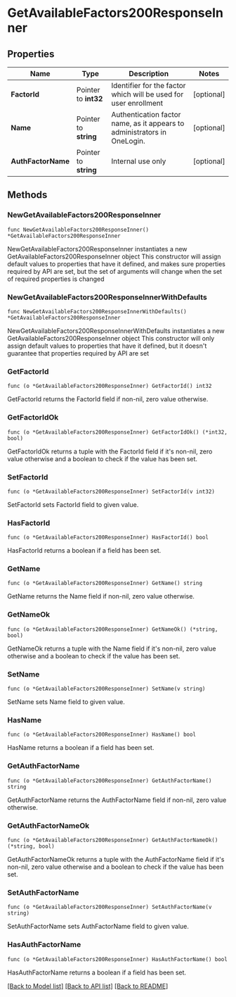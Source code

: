 # GetAvailableFactors200ResponseInner

## Properties

Name | Type | Description | Notes
------------ | ------------- | ------------- | -------------
**FactorId** | Pointer to **int32** | Identifier for the factor which will be used for user enrollment | [optional] 
**Name** | Pointer to **string** | Authentication factor name, as it appears to administrators in OneLogin. | [optional] 
**AuthFactorName** | Pointer to **string** | Internal use only | [optional] 

## Methods

### NewGetAvailableFactors200ResponseInner

`func NewGetAvailableFactors200ResponseInner() *GetAvailableFactors200ResponseInner`

NewGetAvailableFactors200ResponseInner instantiates a new GetAvailableFactors200ResponseInner object
This constructor will assign default values to properties that have it defined,
and makes sure properties required by API are set, but the set of arguments
will change when the set of required properties is changed

### NewGetAvailableFactors200ResponseInnerWithDefaults

`func NewGetAvailableFactors200ResponseInnerWithDefaults() *GetAvailableFactors200ResponseInner`

NewGetAvailableFactors200ResponseInnerWithDefaults instantiates a new GetAvailableFactors200ResponseInner object
This constructor will only assign default values to properties that have it defined,
but it doesn't guarantee that properties required by API are set

### GetFactorId

`func (o *GetAvailableFactors200ResponseInner) GetFactorId() int32`

GetFactorId returns the FactorId field if non-nil, zero value otherwise.

### GetFactorIdOk

`func (o *GetAvailableFactors200ResponseInner) GetFactorIdOk() (*int32, bool)`

GetFactorIdOk returns a tuple with the FactorId field if it's non-nil, zero value otherwise
and a boolean to check if the value has been set.

### SetFactorId

`func (o *GetAvailableFactors200ResponseInner) SetFactorId(v int32)`

SetFactorId sets FactorId field to given value.

### HasFactorId

`func (o *GetAvailableFactors200ResponseInner) HasFactorId() bool`

HasFactorId returns a boolean if a field has been set.

### GetName

`func (o *GetAvailableFactors200ResponseInner) GetName() string`

GetName returns the Name field if non-nil, zero value otherwise.

### GetNameOk

`func (o *GetAvailableFactors200ResponseInner) GetNameOk() (*string, bool)`

GetNameOk returns a tuple with the Name field if it's non-nil, zero value otherwise
and a boolean to check if the value has been set.

### SetName

`func (o *GetAvailableFactors200ResponseInner) SetName(v string)`

SetName sets Name field to given value.

### HasName

`func (o *GetAvailableFactors200ResponseInner) HasName() bool`

HasName returns a boolean if a field has been set.

### GetAuthFactorName

`func (o *GetAvailableFactors200ResponseInner) GetAuthFactorName() string`

GetAuthFactorName returns the AuthFactorName field if non-nil, zero value otherwise.

### GetAuthFactorNameOk

`func (o *GetAvailableFactors200ResponseInner) GetAuthFactorNameOk() (*string, bool)`

GetAuthFactorNameOk returns a tuple with the AuthFactorName field if it's non-nil, zero value otherwise
and a boolean to check if the value has been set.

### SetAuthFactorName

`func (o *GetAvailableFactors200ResponseInner) SetAuthFactorName(v string)`

SetAuthFactorName sets AuthFactorName field to given value.

### HasAuthFactorName

`func (o *GetAvailableFactors200ResponseInner) HasAuthFactorName() bool`

HasAuthFactorName returns a boolean if a field has been set.


[[Back to Model list]](../README.md#documentation-for-models) [[Back to API list]](../README.md#documentation-for-api-endpoints) [[Back to README]](../README.md)


